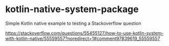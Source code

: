 # kotlin-native-system-package
Simple Kotlin native example to testing a Stackoverflow question 

https://stackoverflow.com/questions/55455127/how-to-use-kotlin-system-with-kotlin-native/55559557?noredirect=1#comment97839619_55559557

